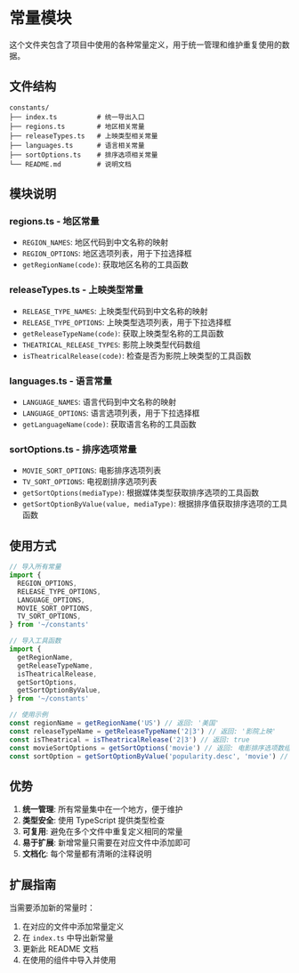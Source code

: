 # 常量模块

这个文件夹包含了项目中使用的各种常量定义，用于统一管理和维护重复使用的数据。

## 文件结构

```
constants/
├── index.ts          # 统一导出入口
├── regions.ts        # 地区相关常量
├── releaseTypes.ts   # 上映类型相关常量
├── languages.ts      # 语言相关常量
├── sortOptions.ts    # 排序选项相关常量
└── README.md         # 说明文档
```

## 模块说明

### regions.ts - 地区常量

- `REGION_NAMES`: 地区代码到中文名称的映射
- `REGION_OPTIONS`: 地区选项列表，用于下拉选择框
- `getRegionName(code)`: 获取地区名称的工具函数

### releaseTypes.ts - 上映类型常量

- `RELEASE_TYPE_NAMES`: 上映类型代码到中文名称的映射
- `RELEASE_TYPE_OPTIONS`: 上映类型选项列表，用于下拉选择框
- `getReleaseTypeName(code)`: 获取上映类型名称的工具函数
- `THEATRICAL_RELEASE_TYPES`: 影院上映类型代码数组
- `isTheatricalRelease(code)`: 检查是否为影院上映类型的工具函数

### languages.ts - 语言常量

- `LANGUAGE_NAMES`: 语言代码到中文名称的映射
- `LANGUAGE_OPTIONS`: 语言选项列表，用于下拉选择框
- `getLanguageName(code)`: 获取语言名称的工具函数

### sortOptions.ts - 排序选项常量

- `MOVIE_SORT_OPTIONS`: 电影排序选项列表
- `TV_SORT_OPTIONS`: 电视剧排序选项列表
- `getSortOptions(mediaType)`: 根据媒体类型获取排序选项的工具函数
- `getSortOptionByValue(value, mediaType)`: 根据排序值获取排序选项的工具函数

## 使用方式

```typescript
// 导入所有常量
import {
  REGION_OPTIONS,
  RELEASE_TYPE_OPTIONS,
  LANGUAGE_OPTIONS,
  MOVIE_SORT_OPTIONS,
  TV_SORT_OPTIONS,
} from '~/constants'

// 导入工具函数
import {
  getRegionName,
  getReleaseTypeName,
  isTheatricalRelease,
  getSortOptions,
  getSortOptionByValue,
} from '~/constants'

// 使用示例
const regionName = getRegionName('US') // 返回: '美国'
const releaseTypeName = getReleaseTypeName('2|3') // 返回: '影院上映'
const isTheatrical = isTheatricalRelease('2|3') // 返回: true
const movieSortOptions = getSortOptions('movie') // 返回: 电影排序选项数组
const sortOption = getSortOptionByValue('popularity.desc', 'movie') // 返回: 排序选项对象
```

## 优势

1. **统一管理**: 所有常量集中在一个地方，便于维护
2. **类型安全**: 使用 TypeScript 提供类型检查
3. **可复用**: 避免在多个文件中重复定义相同的常量
4. **易于扩展**: 新增常量只需要在对应文件中添加即可
5. **文档化**: 每个常量都有清晰的注释说明

## 扩展指南

当需要添加新的常量时：

1. 在对应的文件中添加常量定义
2. 在 `index.ts` 中导出新常量
3. 更新此 README 文档
4. 在使用的组件中导入并使用
